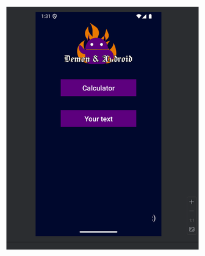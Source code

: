 ![ImgAlert](https://github.com/oAleshao/DemonAndAndroid/blob/master/app/my_screenshots/Screenshot%202024-10-24%20013146.png)
